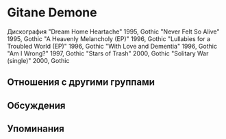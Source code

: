 # Gitane Demone

Дискография
"Dream Home Heartache" 1995, Gothic
"Never Felt So Alive" 1995, Gothic
"A Heavenly Melancholy (EP)" 1996, Gothic
"Lullabies for a Troubled World (EP)" 1996, Gothic
"With Love and Dementia" 1996, Gothic
"Am I Wrong?" 1997, Gothic
"Stars of Trash" 2000, Gothic
"Solitary War (single)" 2000, Gothic

## Отношения с другими группами


## Обсуждения


## Упоминания

